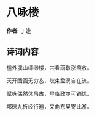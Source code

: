 # 八咏楼

**作者**: 丁逢

## 诗词内容

槛外溪山缥缈楼，共看雨歇涨痕收。

天开图画无穷态，峡束盘涡自在流。

赋咏偶然休吊古，登临政尔可销忧。

邛徕九折经行遍，又向东吴寄此游。

